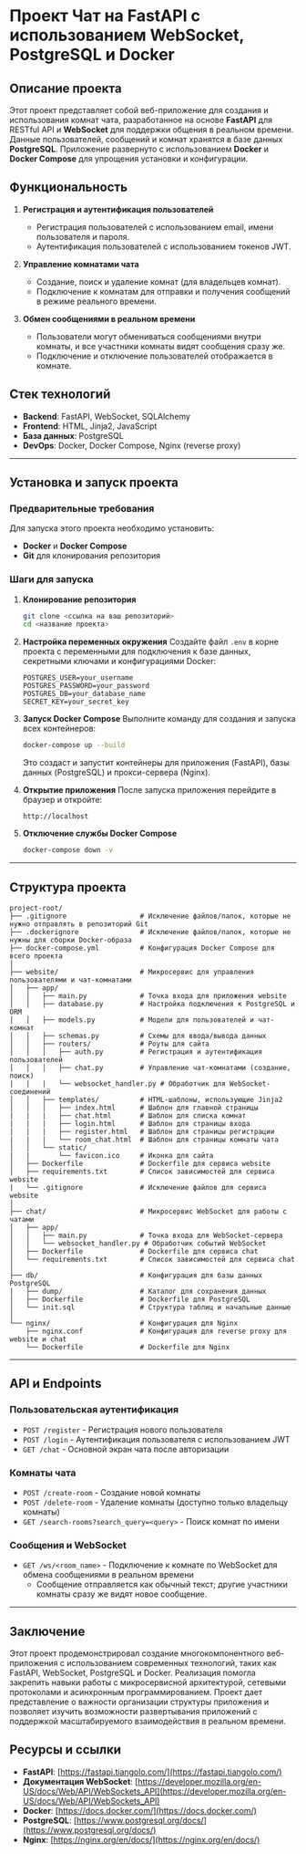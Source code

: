 
# Проект Чат на FastAPI с использованием WebSocket, PostgreSQL и Docker

## Описание проекта
Этот проект представляет собой веб-приложение для создания и использования комнат чата, разработанное на основе **FastAPI** для RESTful API и **WebSocket** для поддержки общения в реальном времени. Данные пользователей, сообщений и комнат хранятся в базе данных **PostgreSQL**. Приложение развернуто с использованием **Docker** и **Docker Compose** для упрощения установки и конфигурации.

## Функциональность
1. **Регистрация и аутентификация пользователей**
   - Регистрация пользователей с использованием email, имени пользователя и пароля.
   - Аутентификация пользователей с использованием токенов JWT.
   
2. **Управление комнатами чата**
   - Создание, поиск и удаление комнат (для владельцев комнат).
   - Подключение к комнатам для отправки и получения сообщений в режиме реального времени.

3. **Обмен сообщениями в реальном времени**
   - Пользователи могут обмениваться сообщениями внутри комнаты, и все участники комнаты видят сообщения сразу же.
   - Подключение и отключение пользователей отображается в комнате.

## Стек технологий
- **Backend**: FastAPI, WebSocket, SQLAlchemy
- **Frontend**: HTML, Jinja2, JavaScript
- **База данных**: PostgreSQL
- **DevOps**: Docker, Docker Compose, Nginx (reverse proxy)

---

## Установка и запуск проекта

### Предварительные требования
Для запуска этого проекта необходимо установить:
- **Docker** и **Docker Compose**
- **Git** для клонирования репозитория

### Шаги для запуска
1. **Клонирование репозитория**
   ```bash
   git clone <ссылка на ваш репозиторий>
   cd <название проекта>
   ```

2. **Настройка переменных окружения**
   Создайте файл `.env` в корне проекта с переменными для подключения к базе данных, секретными ключами и конфигурациями Docker:
   ```env
   POSTGRES_USER=your_username
   POSTGRES_PASSWORD=your_password
   POSTGRES_DB=your_database_name
   SECRET_KEY=your_secret_key
   ```

3. **Запуск Docker Compose**
   Выполните команду для создания и запуска всех контейнеров:
   ```bash
   docker-compose up --build
   ```
   Это создаст и запустит контейнеры для приложения (FastAPI), базы данных (PostgreSQL) и прокси-сервера (Nginx).

4. **Открытие приложения**
   После запуска приложения перейдите в браузер и откройте:
   ```
   http://localhost
   ```
5. **Отключение службы Docker Compose**
   ```bash
   docker-compose down -v
   ```
---

## Структура проекта

```plaintext
project-root/
├── .gitignore                  # Исключение файлов/папок, которые не нужно отправлять в репозиторий Git
├── .dockerignore               # Исключение файлов/папок, которые не нужны для сборки Docker-образа
├── docker-compose.yml          # Конфигурация Docker Compose для всего проекта
│
├── website/                    # Микросервис для управления пользователями и чат-комнатами
│   ├── app/
│   │   ├── main.py             # Точка входа для приложения website
│   │   ├── database.py         # Настройка подключения к PostgreSQL и ORM
│   │   ├── models.py           # Модели для пользователей и чат-комнат
│   │   ├── schemas.py          # Схемы для ввода/вывода данных
│   │   ├── routers/            # Роуты для сайта
│   │   │   ├── auth.py         # Регистрация и аутентификация пользователей
│   │   │   ├── chat.py         # Управление чат-комнатами (создание, поиск)
|   |   |   └── websocket_handler.py # Обработчик для WebSocket-соединений
│   │   ├── templates/          # HTML-шаблоны, использующие Jinja2
│   │   │   ├── index.html      # Шаблон для главной страницы
|   |   |   ├── chat.html       # Шаблон для списка комнат
|   |   |   ├── login.html      # Шаблон для страницы входа
|   |   |   ├── register.html   # Шаблон для страницы регистрации
|   |   |   └── room_chat.html  # Шаблон для страницы комнаты чата
│   │   └── static/             
|   |       └── favicon.ico     # Иконка для сайта
│   ├── Dockerfile              # Dockerfile для сервиса website
│   ├── requirements.txt        # Список зависимостей для сервиса website
|   └── .gitignore              # Исключение файлов для сервиса website
│
├── chat/                       # Микросервис WebSocket для работы с чатами
│   ├── app/
│   │   ├── main.py             # Точка входа для WebSocket-сервера
│   │   └── websocket_handler.py # Обработчик событий WebSocket
│   ├── Dockerfile              # Dockerfile для сервиса chat
│   └── requirements.txt        # Список зависимостей для сервиса chat
│
├── db/                         # Конфигурация для базы данных PostgreSQL
|   ├── dump/                   # Каталог для сохранения данных
│   ├── Dockerfile              # Dockerfile для PostgreSQL
│   └── init.sql                # Структура таблиц и начальные данные
│
└── nginx/                      # Конфигурация для Nginx
    ├── nginx.conf              # Конфигурация для reverse proxy для website и chat
    └── Dockerfile              # Dockerfile для Nginx

```

---

## API и Endpoints

### Пользовательская аутентификация
- `POST /register` - Регистрация нового пользователя
- `POST /login` - Аутентификация пользователя с использованием JWT
- `GET /chat` - Основной экран чата после авторизации

### Комнаты чата
- `POST /create-room` - Создание новой комнаты
- `POST /delete-room` - Удаление комнаты (доступно только владельцу комнаты)
- `GET /search-rooms?search_query=<query>` - Поиск комнат по имени

### Сообщения и WebSocket
- `GET /ws/<room_name>` - Подключение к комнате по WebSocket для обмена сообщениями в реальном времени
  - Сообщение отправляется как обычный текст; другие участники комнаты сразу же видят новое сообщение.


---

## Заключение
Этот проект продемонстрировал создание многокомпонентного веб-приложения с использованием современных технологий, таких как FastAPI, WebSocket, PostgreSQL и Docker. Реализация помогла закрепить навыки работы с микросервисной архитектурой, сетевыми протоколами и асинхронным программированием. Проект дает представление о важности организации структуры приложения и позволяет изучить возможности развертывания приложений с поддержкой масштабируемого взаимодействия в реальном времени.

## Ресурсы и ссылки
- **FastAPI**: [https://fastapi.tiangolo.com/](https://fastapi.tiangolo.com/)
- **Документация WebSocket**: [https://developer.mozilla.org/en-US/docs/Web/API/WebSockets_API](https://developer.mozilla.org/en-US/docs/Web/API/WebSockets_API)
- **Docker**: [https://docs.docker.com/](https://docs.docker.com/)
- **PostgreSQL**: [https://www.postgresql.org/docs/](https://www.postgresql.org/docs/)
- **Nginx**: [https://nginx.org/en/docs/](https://nginx.org/en/docs/)
